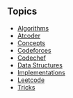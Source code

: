 ## Topics

- [Algorithms]()
- [Atcoder](at/index.md)
- [Concepts]()
- [Codeforces](cf/index.md)
- [Codechef](cc/index.md)
- [Data Structures]()
- [Implementations]()
- [Leetcode](leet/index.md)
- [Tricks]()

